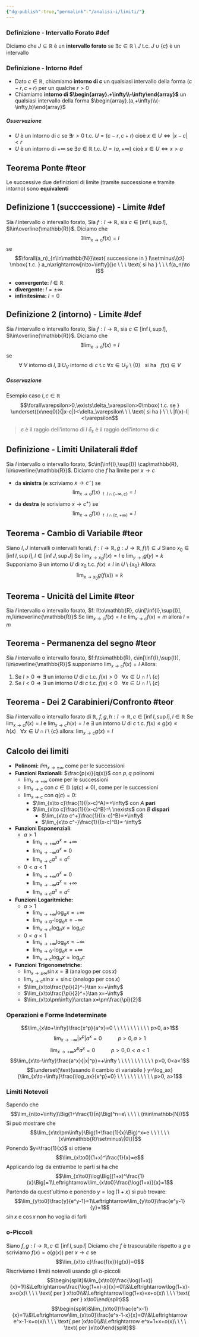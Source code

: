 ```yaml
---
{"dg-publish":true,"permalink":"/analisi-i/limiti/"}
---
```


### Definizione - Intervallo Forato #def 
Diciamo che $J\subseteq\mathbb{R}$ è un **intervallo forato** se $\exists c\in\mathbb{R}\setminus J \mbox{ t.c. } J\cup\{c\}$ è un intervallo 

### Definizione - Intorno #def 
- Dato $c\in\mathbb{R}$, chiamiamo **intorno di $c$** un qualsiasi intervallo della forma $(c-r,c+r)$ per un qualche $r>0$
- Chiamiamo **intorno di $\begin{array}.+\infty\\-\infty\end{array}$** un qualsiasi intervallo della forma $\begin{array}.(a,+\infty)\\(-\infty,b)\end{array}$
##### Osservazione
- $U$ è un intorno di $c$ se $\exists r>0\mbox{ t.c. }U=(c-r,c+r)$ cioè $x\in U\Leftrightarrow|x-c|<r$
- $U$ è un intorno di $+\infty$ se $\exists a\in\mathbb{R}\mbox{ t.c. }U=(a,+\infty)$ cioè $x\in U\Leftrightarrow x>a$

## Teorema Ponte #teor
Le successive due definizioni di limite (tramite successione e tramite intorno) sono **equivalenti**
## Definizione 1 (succcessione) - Limite #def 
Sia $I$ intervallo o intervallo forato,
Sia $f:I\to\mathbb{R}$, sia $c\in\Big[\inf I, \sup I\Big]$,
$l\in\overline{\mathbb{R}}$.
Diciamo che 
$$\exists\lim_{x\to c}f(x)=l$$
se 
$$\forall(a_n)_{n\in\mathbb{N}}\text{ successione in } I\setminus\{c\} \mbox{ t.c. } a_n\xrightarrow[n\to+\infty]{}c \ \ \ \text{ si ha } \ \ \ f(a_n)\to l$$
- **convergente:** $l\in\mathbb{R}$
- **divergente:** $l=\pm\infty$
- **infinitesima:** $l=0$

## Definizione 2 (intorno) - Limite #def
Sia $I$ intervallo o intervallo forato,
Sia $f:I\to\mathbb{R}$, sia $c\in\Big[\inf I, \sup I\Big]$,
$l\in\overline{\mathbb{R}}$.
Diciamo che
$$\exists\lim_{x\to c}f(x)=l$$
se
$$\forall\ V \text{ intorno di } l,\exists\ U_V \text{ intorno di } c \mbox{ t.c } \forall x\in U_V\setminus\{0\}\ \ \text{ si ha }\ \ f(x)\in V$$
##### Osservazione
Esempio caso $l,c\in\mathbb{R}$ 
$$\forall\varepsilon>0,\exists\delta_\varepsilon>0\mbox{ t.c. se } \underset{(x\neq0)}{|x-c|}<\delta_\varepsilon\ \ \ \text{ si ha } \ \ \ |f(x)-l|<\varepsilon$$ 
> $\varepsilon$ è il raggio dell'intorno di $l$
> $\delta_\varepsilon$ è il raggio dell'intorno di $c$

## Definizione - Limiti Unilaterali #def 
Sia $I$ intervallo o intervallo forato, $c\in[\inf{I},\sup{I}] \cap\mathbb{R}, l\in\overline{\mathbb{R}}$.
Diciamo che $f$ ha limite per $x\to c$ 
- da **sinistra** (e scriviamo $x\to c^-$) se
$$\lim_{x\to c}f(x)_{\restriction{I\cap(-\infty,c)}}=l$$
- da **destra** (e scriviamo $x\to c^+$) se
$$\lim_{x\to c}f(x)_{\restriction{I\cap(c,+\infty)}}=l$$
## Teorema - Cambio di Variabile #teor 
Siano $I, J$ intervalli o intervalli forati, $f:I\to\mathbb{R},g:J\to\mathbb{R},f(I)\subseteq J$
Siano $x_0\in[\inf{I},\sup{I}], l\in[\inf{J},\sup{J}]$
Se $\lim_{x\to x_0}f(x)=l$ e $\lim_{y\to l}g(y)=k$
Supponiamo $\exists$ un intorno $U$ di $x_0 \mbox{ t.c. } f(x)\neq l$ in $U\setminus\{x_0\}$
Allora:
$$\lim_{x\to x_0}g(f(x))=k$$

## Teorema - Unicità del Limite #teor 
Sia $I$ intervallo o intervallo forato,
$f: I\to\mathbb{R}, c\in[\inf{I},\sup{I}], m,l\in\overline{\mathbb{R}}$
Se $\lim_{x\to c}f(x)=l$ e $\lim_{x\to c}f(x)=m$
allora $l=m$

## Teorema - Permanenza del segno #teor 
Sia $I$ intervallo o intervallo forato,
$f:I\to\mathbb{R}, c\in[\inf{I},\sup{I}], l\in\overline{\mathbb{R}}$
supponiamo $\lim_{x\to c}f(x)=l$
Allora:
1) Se $l>0\Rightarrow\exists$ un intorno $U$ di $c \mbox{ t.c. } f(x)>0 \ \ \ \forall x\in U\cap I \setminus\{c\}$
2) Se $l<0\Rightarrow\exists$ un intorno $U$ di $c \mbox{ t.c. } f(x)<0 \ \ \ \forall x\in U\cap I \setminus\{c\}$

## Teorema - Dei 2 Carabinieri/Confronto #teor 
Sia $I$ intervallo o intervallo forato di $\mathbb{R}$,
$f,g,h:I\to\mathbb{R}, c\in[\inf{I},\sup{I}], l\in\mathbb{R}$
Se $\lim_{x\to c}f(x)=l$ e $\lim_{x\to c}h(x)=l$
e $\exists$ un intorno $U$ di $c\mbox{ t.c. } f(x)\le g(x)\le h(x) \ \ \ \forall x \in U\cap I\setminus\{c\}$ allora: $\lim_{x\to c}g(x)=l$

## Calcolo dei limiti
- **Polinomi:** $lim_{x\to\pm\infty}$ come per le successioni
- **Funzioni Razionali:** $\frac{p(x)}{q(x)}$ con $p,q$ polinomi
	- $\lim_{x\to+\infty}$ come per le successioni
	- $\lim_{x\to c}$ con $c\in\mathbb{D}\ (q(c)\neq0)$, come per le successioni
	- $\lim_{x\to c}$ con $q(c)=0$:
		- $\lim_{x\to c}\frac{1}{(x-c)^A}=+\infty$ con $A$ **pari**
		- $\lim_{x\to c}\frac{1}{(x-c)^B}=\ \nexists$ con $B$ **dispari**
			- $\lim_{x\to c^+}\frac{1}{(x-c)^B}=+\infty$
			- $\lim_{x\to c^-}\frac{1}{(x-c)^B}=-\infty$
- **Funzioni Esponenziali**:
	- $a>1$
		- $\lim_{x\to+\infty}a^x=+\infty$
		- $\lim_{x\to-\infty}a^x=0$
		- $\lim_{x\to c}a^x=a^c$
	- $0<a<1$
		- $\lim_{x\to+\infty}a^x=0$
		- $\lim_{x\to-\infty}a^x=+\infty$
		- $\lim_{x\to c}a^x=a^c$
- **Funzioni Logaritmiche:**
	- $a>1$
		- $\lim_{x\to+\infty}\log_ax=+\infty$
		- $\lim_{x\to0^+}\log_ax=-\infty$
		- $\lim_{x\to c}\log_ax=\log_ac$
	- $0<a<1$
		- $\lim_{x\to+\infty}\log_ax=-\infty$
		- $\lim_{x\to0^+}\log_ax=+\infty$
		- $\lim_{x\to c}\log_ax=\log_ac$
- **Funzioni Trigonometriche:**
	- $\lim_{x\to\pm\infty}\sin x = \nexists$  (analogo per $\cos x$)
	- $\lim_{x\to c}\sin x=\sin c$ (analogo per $\cos x$)
	- $\lim_{x\to\frac{\pi}{2}^-}\tan x=+\infty$ 
	- $\lim_{x\to\frac{\pi}{2}^+}\tan x=-\infty$ 
	- $\lim_{x\to\pm\infty}\arctan x=\pm\frac{\pi}{2}$  
### Operazioni e Forme Indeterminate
$$\lim_{x\to+\infty}\frac{x^p}{a^x}=0 \ \ \ \ \ \ \ \ \ \ \ p>0, a>1$$
$$\lim_{x\to-\infty}|x^p|a^x=0 \ \ \ \ \ \ \ \ \ \ \ p>0, a>1$$
$$\lim_{x\to+\infty}x^pa^x=0 \ \ \ \ \ \ \ \ \ \ \ p>0, 0<a<1$$
$$\lim_{x\to-\infty}\frac{a^x}{|x|^p}=+\infty \ \ \ \ \ \ \ \ \ \ \ p>0, 0<a<1$$
$$\underset{\text{usando il cambio di variabile } y=\log_ax}{\lim_{x\to+\infty}\frac{\log_ax}{x^p}=0} \ \ \ \ \ \ \ \ \ \ \ p>0, a>1$$
### Limiti Notevoli
Sapendo che
$$\lim_{n\to+\infty}\Big(1+\frac{1}{n}\Big)^n=e\ \ \ \ \ (n\in\mathbb{N})$$
Si può mostrare che 
$$\lim_{x\to\pm\infty}\Big(1+\frac{1}{x}\Big)^x=e \ \ \ \ \ \ (x\in\mathbb{R}\setminus\{0\})$$
Ponendo $y=\frac{1}{x}$ si ottiene
$$\lim_{x\to0}(1+x)^\frac{1}{x}=e$$
Applicando $\log$ da entrambe le parti si ha che
$$\lim_{x\to0}\log\Big[(1+x)^\frac{1}{x}\Big]=1\Leftrightarrow\lim_{x\to0}\frac{\log(1+x)}{x}=1$$
Partendo da quest'ultimo e ponendo $y=\log(1+x)$ si può trovare:
$$\lim_{y\to0}\frac{y}{e^y-1}=1\Leftrightarrow\lim_{y\to0}\frac{e^y-1}{y}=1$$
$\sin x$ e $\cos x$ non ho voglia di farli

### o-Piccoli
Siano $f,g:I\to\mathbb{R}, c\in[\inf I, \sup I]$
Diciamo che $f$ è trascurabile rispetto a $g$ e scriviamo $f(x)=o(g(x))$ per $x\to c$ se
$$\lim_{x\to c}\frac{f(x)}{g(x)}=0$$
Riscriviamo i limiti notevoli usando gli o-piccoli
$$\begin{split}&\lim_{x\to0}\frac{\log(1+x)}{x}=1\\&\Leftrightarrow\frac{\log(1+x)-x}{x}=0\\&\Leftrightarrow\log(1+x)-x=o(x)\ \ \ \ \text{ per } x\to0\\&\Leftrightarrow\log(1+x)=x+o(x)\ \ \ \ \text{ per } x\to0\end{split}$$
$$\begin{split}&\lim_{x\to0}\frac{e^x-1}{x}=1\\&\Leftrightarrow\lim_{x\to0}\frac{e^x-1-x}{x}=0\\&\Leftrightarrow e^x-1-x=o(x)\ \ \ \ \text{ per }x\to0\\&\Leftrightarrow e^x=1+x+o(x)\ \ \ \ \text{ per }x\to0\end{split}$$
